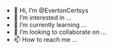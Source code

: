 - 👋 Hi, I’m @EvertonCertsys
- 👀 I’m interested in ...
- 🌱 I’m currently learning ...
- 💞️ I’m looking to collaborate on ...
- 📫 How to reach me ...

<!---
EvertonCertsys/EvertonCertsys is a ✨ special ✨ repository because its `README.md` (this file) appears on your GitHub profile.
You can click the Preview link to take a look at your changes.
--->
